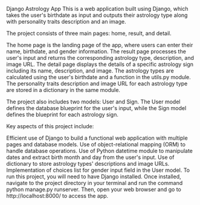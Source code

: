 Django Astrology App
This is a web application built using Django, which takes the user's birthdate as input and outputs their astrology type along with personality traits description and an image.

The project consists of three main pages: home, result, and detail.

The home page is the landing page of the app, where users can enter their name, birthdate, and gender information.
The result page processes the user's input and returns the corresponding astrology type, description, and image URL.
The detail page displays the details of a specific astrology sign including its name, description, and image.
The astrology types are calculated using the user's birthdate and a function in the utils.py module. The personality traits description and image URL for each astrology type are stored in a dictionary in the same module.

The project also includes two models: User and Sign. The User model defines the database blueprint for the user's input, while the Sign model defines the blueprint for each astrology sign.

Key aspects of this project include:

Efficient use of Django to build a functional web application with multiple pages and database models.
Use of object-relational mapping (ORM) to handle database operations.
Use of Python datetime module to manipulate dates and extract birth month and day from the user's input.
Use of dictionary to store astrology types' descriptions and image URLs.
Implementation of choices list for gender input field in the User model.
To run this project, you will need to have Django installed. Once installed, navigate to the project directory in your terminal and run the command python manage.py runserver. Then, open your web browser and go to http://localhost:8000/ to access the app.